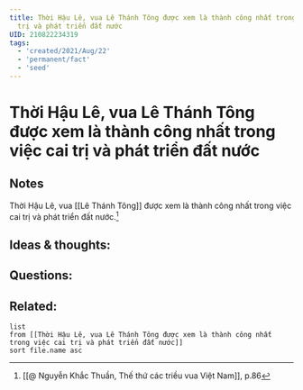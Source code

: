 ```yaml
---
title: Thời Hậu Lê, vua Lê Thánh Tông được xem là thành công nhất trong việc cai
  trị và phát triển đất nước
UID: 210822234319
tags:
  - 'created/2021/Aug/22'
  - 'permanent/fact'
  - 'seed'
---
```

# Thời Hậu Lê, vua Lê Thánh Tông được xem là thành công nhất trong việc cai trị và phát triển đất nước

## Notes
Thời Hậu Lê, vua [[Lê Thánh Tông]] được xem là thành công nhất trong việc cai trị và phát triển đất nước.[^1]

## Ideas & thoughts:


## Questions:


## Related:
```dataview
list
from [[Thời Hậu Lê, vua Lê Thánh Tông được xem là thành công nhất trong việc cai trị và phát triển đất nước]]
sort file.name asc
```
[^1]:[[@ Nguyễn Khắc Thuần, Thế thứ các triều vua Việt Nam]], p.86